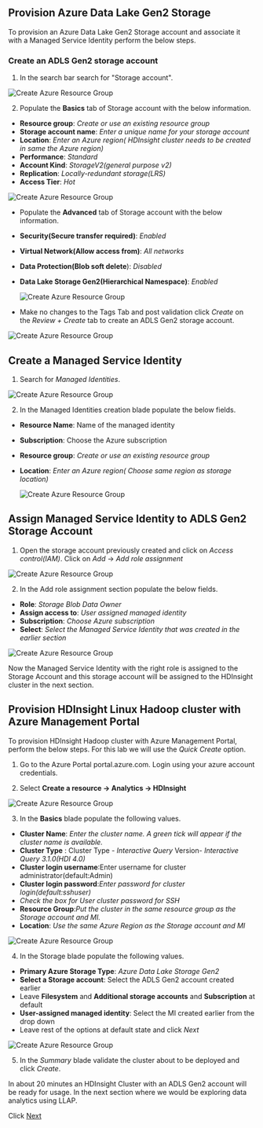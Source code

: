 ## Provision Azure Data Lake Gen2 Storage 
To provision an Azure Data Lake Gen2 Storage account and associate it with a Managed Service Identity perform the below steps. 

### Create an ADLS Gen2 storage account 
1. In the search bar search for "Storage account".

![Create Azure Resource Group](https://github.com/arnabganguly/llap-hdinsight/blob/master/images/Picture1.png)
  
 2. Populate the **Basics** tab of Storage account with the below information.
        
 - **Resource group**: *Create or use an existing resource group* 
 - **Storage account name**: *Enter a unique name for your storage account*
 - **Location**: *Enter an Azure region( HDInsight cluster needs to be created in same the Azure region)*
 -  **Performance**: *Standard*
 - **Account Kind**: *StorageV2(general purpose v2)*
 - **Replication**: *Locally-redundant storage(LRS)*
 - **Access Tier**: *Hot*

![Create Azure Resource Group](https://github.com/arnabganguly/llap-hdinsight/blob/master/images/Picture2.png)

 - Populate the **Advanced** tab of Storage account with the below information.
 - **Security(Secure transfer required)**: *Enabled* 
 - **Virtual Network(Allow access from)**: *All networks*
 - **Data Protection(Blob soft delete**): *Disabled*
 - **Data Lake Storage Gen2(Hierarchical Namespace)**: *Enabled*
   
   ![Create Azure Resource Group](https://github.com/arnabganguly/llap-hdinsight/blob/master/images/Picture3.png)
  
 - Make no changes to the Tags Tab and post validation click *Create* on the *Review + Create* tab to create an ADLS Gen2 storage account. 
  
![Create Azure Resource Group](https://github.com/arnabganguly/llap-hdinsight/blob/master/images/Picture4.png)
 
## Create a Managed Service Identity 
 1. Search for *Managed Identities*.  
  
![Create Azure Resource Group](https://github.com/arnabganguly/llap-hdinsight/blob/master/images/Picture5.png)
  
 2. In the Managed Identities creation blade populate the below fields.
      
 - **Resource Name**: Name of the managed identity 
 - **Subscription**: Choose the Azure subscription
 - **Resource group**: *Create or use an existing resource group* 
 - **Location**: *Enter an Azure region( Choose same region as storage location)*
   
   ![Create Azure Resource Group](https://github.com/arnabganguly/llap-hdinsight/blob/master/images/Picture6.png)

 
## Assign Managed Service Identity to ADLS Gen2 Storage Account

1. Open the storage account previously created and click on *Access control(IAM)*. Click on *Add* -> *Add role assignment*  

![Create Azure Resource Group](https://github.com/arnabganguly/llap-hdinsight/blob/master/images/Picture7.png)
  
 2. In the Add role assignment section populate the below fields.
      
 - **Role**: *Storage Blob Data Owner*
 - **Assign access to**: *User assigned managed identity*
 - **Subscription**: *Choose Azure subscription*
 - **Select**: *Select the Managed Service Identity that was created in the earlier section*

![Create Azure Resource Group](https://github.com/arnabganguly/llap-hdinsight/blob/master/images/Picture8.png)    
 
 Now the Managed Service Identity with the right role is assigned to the Storage Account and this storage account will be assigned to the HDInsight cluster in the next section. 

## Provision HDInsight Linux Hadoop cluster with Azure Management Portal

To provision HDInsight Hadoop cluster with Azure Management Portal, perform the below steps. For this lab we will use the *Quick Create* option. 

1.  Go to the Azure Portal portal.azure.com. Login using your azure account credentials.
    
2.  Select  **Create a resource -> Analytics -> HDInsight**

![Create Azure Resource Group](https://github.com/arnabganguly/llap-hdinsight/blob/master/images/Picture0.png)


 3. In the **Basics** blade populate the following values.
 
 - **Cluster Name**: *Enter the cluster name. A green tick will appear if the cluster name is available.*
 - **Cluster Type** : Cluster Type -  *Interactive Query* 
                                     Version-   *Interactive Query 3.1.0(HDI 4.0)* 
 - **Cluster login username**:Enter username for cluster administrator(default:Admin) 
 - **Cluster login password**:*Enter password for cluster login(default:sshuser)*
 - *Check the box for User cluster password for SSH*
 - **Resource Group**:*Put the cluster in the same resource group as the Storage account and MI.* 
 - **Location**: *Use the same Azure Region as the Storage account and MI*


![Create Azure Resource Group](https://github.com/arnabganguly/llap-hdinsight/blob/master/images/Picture12.png)

 4. In the Storage blade populate the following values.
 - **Primary Azure Storage Type**: *Azure Data Lake Storage Gen2*
 - **Select a Storage account**: Select the ADLS Gen2 account created earlier
 - Leave **Filesystem** and **Additional storage accounts** and **Subscription** at default 
 - **User-assigned managed identity**: Select the MI created earlier from the drop down
 - Leave rest of the options at default state and click *Next* 


![Create Azure Resource Group](https://github.com/arnabganguly/llap-hdinsight/blob/master/images/Picture13.png)

5. In the *Summary* blade validate the cluster about to be deployed and click *Create*. 

In about 20 minutes an HDInsight Cluster with an ADLS Gen2 account will be ready for usage. 
In the next section where we would be exploring data analytics using LLAP.   

Click [Next](https://github.com/arnabganguly/llap-hdinsight/blob/master/HiveLLAP.md)  
<!--stackedit_data:
eyJoaXN0b3J5IjpbODMwODExNzA2LC0xNTExMTMwMDY2LC0xMz
EyMjU2NTEzLC03ODQ4NjkzMywtMjExOTE5MDIwNSw1NzExMzM3
MDUsNzMwOTk4MTE2XX0=
-->